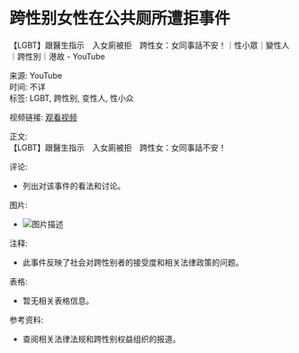# 跨性别女性在公共厕所遭拒事件

【LGBT】跟醫生指示　入女廁被拒　跨性女：女同事話不安！｜性小眾｜變性人｜跨性別｜港故 - YouTube

来源: YouTube  
时间: 不详  
标签: LGBT, 跨性别, 变性人, 性小众  

视频链接: [观看视频](https://www.youtube.com/watch?v=XXXXXX)

正文:  
【LGBT】跟醫生指示　入女廁被拒　跨性女：女同事話不安！  

评论:  
- 列出对该事件的看法和讨论。

图片:  
- ![图片描述](图片链接)

注释:  
- 此事件反映了社会对跨性别者的接受度和相关法律政策的问题。

表格:  
- 暂无相关表格信息。

参考资料:  
- 查阅相关法律法规和跨性别权益组织的报道。
